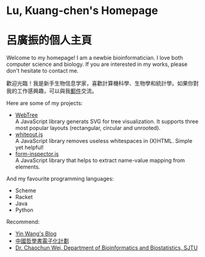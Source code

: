 # Lu, Kuang-chen's Homepage
# 呂廣振的個人主頁

Welcome to my homepage! I am a newbie bioinformatician. I love both computer science and biology. If you are interested in my works, please don't hesitate to contact me.

歡迎光臨！我是新手生物信息学家，喜歡計算機科學、生物學和統計學。如果你對我的工作感興趣，可以與我<a href="mailto:lkc1024@openmailbox.org">郵件</a>交流。



Here are some of my projects:

* <a href="https://github.com/KelvinLu1024/WebTree">WebTree</a><br />
  A JavaScript library generats SVG for tree visualization. It supports three most popular layouts (rectangular, circular and unrooted).
* <a href="https://github.com/KelvinLu1024/whiteout.js"> whiteout.js</a><br />
  A JavaScript library removes useless whitespaces in (X)HTML. Simple yet helpful!
* <a href="https://github.com/KelvinLu1024/Form-Inspector">form-inspector.js</a><br />
  A JavaScript library that helps to extract name-value mapping from <form> elements.



And my favourite programming languages:

* Scheme
* Racket
* Java
* Python



Recommend:

* <a href="http://www.yinwang.org/">Yin Wang's Blog</a>
* <a href="http://ctext.org/zh"/>中國哲學書電子化計劃</a>
* <a href="http://cgm.sjtu.edu.cn/index/index.php">Dr. Chaochun Wei, Department of Bioinformatics and Biostatistics, SJTU</a>

